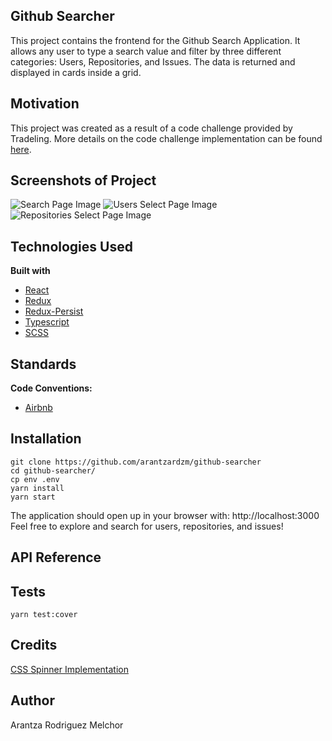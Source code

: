 ## Github Searcher
This project contains the frontend for the Github Search Application. It allows any user to type a search value and filter by three different categories: Users, Repositories, and Issues. The data is returned and displayed in cards inside a grid.

## Motivation
This project was created as a result of a code challenge provided by Tradeling. More details on the code challenge implementation can be found [here](https://github.com/tradeling/coding-tasks/tree/develop/fullstack-javascript).

## Screenshots of Project
![Search Page Image](https://github.com/arantzardzm/github-searcher/blob/main/public/images/SearchPage.png=100x100)
![Users Select Page Image](https://github.com/arantzardzm/github-searcher/blob/main/public/images/UsersSelect.png=100x100)
![Repositories Select Page Image](https://github.com/arantzardzm/github-searcher/blob/main/public/images/RepositoriesSelect.png=100x100)


## Technologies Used
<b>Built with</b>
- [React](https://reactjs.org/)
- [Redux](https://redux.js.org/)
- [Redux-Persist](https://github.com/rt2zz/redux-persist)
- [Typescript](https://www.typescriptlang.org/)
- [SCSS](https://sass-lang.com/)


## Standards
<b>Code Conventions:</b>
- [Airbnb](https://github.com/airbnb/javascript)

## Installation

```
git clone https://github.com/arantzardzm/github-searcher
cd github-searcher/
cp env .env
yarn install
yarn start
```
The application should open up in your browser with: http://localhost:3000
Feel free to explore and search for users, repositories, and issues!

## API Reference



## Tests

```
yarn test:cover

```


## Credits

[CSS Spinner Implementation](https://tobiasahlin.com/spinkit/)


## Author
Arantza Rodriguez Melchor
